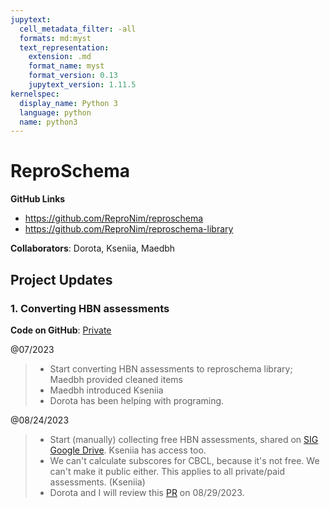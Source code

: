 ```yaml
---
jupytext:
  cell_metadata_filter: -all
  formats: md:myst
  text_representation:
    extension: .md
    format_name: myst
    format_version: 0.13
    jupytext_version: 1.11.5
kernelspec:
  display_name: Python 3
  language: python
  name: python3
---
```


# ReproSchema

**GitHub Links** 
- https://github.com/ReproNim/reproschema
- https://github.com/ReproNim/reproschema-library

**Collaborators**: Dorota, Kseniia, Maedbh

## Project Updates

### 1. Converting HBN assessments

**Code on GitHub**: [Private](https://github.com/yibeichan/hbn_practice/tree/main/reproschema)

@07/2023
> - Start converting HBN assessments to reproschema library; Maedbh provided cleaned items
> - Maedbh introduced Kseniia
> - Dorota has been helping with programing.

@08/24/2023
> - Start (manually) collecting free HBN assessments, shared on [SIG Google Drive](https://drive.google.com/drive/folders/19WaMiDkIfXoBbIP4DfMj57j0Q9IHq2E-?usp=drive_link). Kseniia has access too.
> - We can't calculate subscores for CBCL, because it's not free. We can't make it public either. This applies to all private/paid assessments. (Kseniia)
> - Dorota and I will review this [PR](https://github.com/ReproNim/reproschema-library/pull/67) on 08/29/2023.